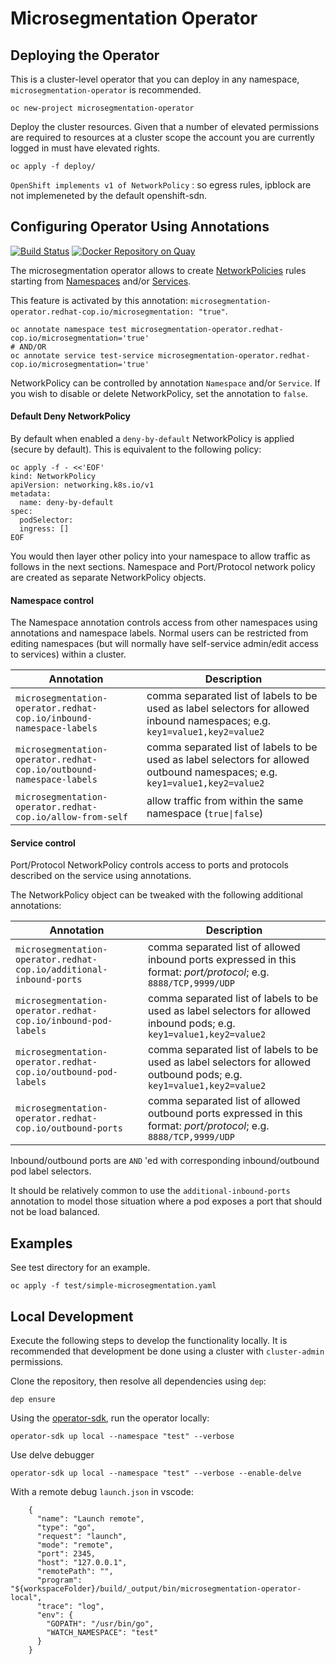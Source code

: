 # Microsegmentation Operator

## Deploying the Operator

This is a cluster-level operator that you can deploy in any namespace, `microsegmentation-operator` is recommended.

```shell
oc new-project microsegmentation-operator
```

Deploy the cluster resources. Given that a number of elevated permissions are required to resources at a cluster scope the account you are currently logged in must have elevated rights.

```shell
oc apply -f deploy/
```

`OpenShift implements v1 of NetworkPolicy` : so egress rules, ipblock are not implemeneted by the default openshift-sdn.

## Configuring Operator Using Annotations

[![Build Status](https://travis-ci.org/redhat-cop/microsegmentation-operator.svg?branch=master)](https://travis-ci.org/redhat-cop/microsegmentation-operator) [![Docker Repository on Quay](https://quay.io/repository/redhat-cop/microsegmentation-operator/status "Docker Repository on Quay")](https://quay.io/repository/redhat-cop/microsegmentation-operator)

The microsegmentation operator allows to create [NetworkPolicies](https://kubernetes.io/docs/concepts/services-networking/network-policies/) rules starting from [Namespaces](https://kubernetes.io/docs/concepts/overview/working-with-objects/namespaces/) and/or [Services](https://kubernetes.io/docs/concepts/services-networking/service/).

This feature is activated by this annotation: `microsegmentation-operator.redhat-cop.io/microsegmentation: "true"`.

```
oc annotate namespace test microsegmentation-operator.redhat-cop.io/microsegmentation='true'
# AND/OR
oc annotate service test-service microsegmentation-operator.redhat-cop.io/microsegmentation='true'
```

NetworkPolicy can be controlled by annotation `Namespace` and/or `Service`. If you wish to disable or delete NetworkPolicy, set the annotation to `false`.

#### Default Deny NetworkPolicy

By default when enabled a `deny-by-default` NetworkPolicy is applied (secure by default). This is equivalent to the following policy:

```
oc apply -f - <<'EOF'
kind: NetworkPolicy
apiVersion: networking.k8s.io/v1
metadata:
  name: deny-by-default
spec:
  podSelector:
  ingress: []
EOF
```

You would then layer other policy into your namespace to allow traffic as follows in the next sections. Namespace and Port/Protocol network policy are created as separate NetworkPolicy objects.

#### Namespace control

The Namespace annotation controls access from other namespaces using annotations and namespace labels. Normal users can be restricted from editing namespaces (but will normally have self-service admin/edit access to services) within a cluster.

| Annotation  | Description  |
| - | - |
| `microsegmentation-operator.redhat-cop.io/inbound-namespace-labels`  | comma separated list of labels to be used as label selectors for allowed inbound namespaces; e.g. `key1=value1,key2=value2`  |
| `microsegmentation-operator.redhat-cop.io/outbound-namespace-labels`  | comma separated list of labels to be used as label selectors for allowed outbound namespaces; e.g. `key1=value1,key2=value2`  |
| `microsegmentation-operator.redhat-cop.io/allow-from-self`  | allow traffic from within the same namespace (`true\|false`) |

#### Service control

Port/Protocol NetworkPolicy controls access to ports and protocols described on the service using annotations.

The NetworkPolicy object can be tweaked with the following additional annotations:

| Annotation  | Description  |
| - | - |
| `microsegmentation-operator.redhat-cop.io/additional-inbound-ports`  | comma separated list of allowed inbound ports expressed in this format: *port/protocol*; e.g. `8888/TCP,9999/UDP`  |
|  `microsegmentation-operator.redhat-cop.io/inbound-pod-labels` | comma separated list of labels to be used as label selectors for allowed inbound pods; e.g. `key1=value1,key2=value2`  |
| `microsegmentation-operator.redhat-cop.io/outbound-pod-labels`  | comma separated list of labels to be used as label selectors for allowed outbound pods; e.g. `key1=value1,key2=value2`  ||   |   |
| `microsegmentation-operator.redhat-cop.io/outbound-ports`  | comma separated list of allowed outbound ports expressed in this format: *port/protocol*; e.g. `8888/TCP,9999/UDP`  |

Inbound/outbound ports are `AND` 'ed with corresponding inbound/outbound pod label selectors.

It should be relatively common to use the `additional-inbound-ports` annotation to model those situation where a pod exposes a port that should not be load balanced.

## Examples

See test directory for an example.

```
oc apply -f test/simple-microsegmentation.yaml
```

## Local Development

Execute the following steps to develop the functionality locally. It is recommended that development be done using a cluster with `cluster-admin` permissions.

Clone the repository, then resolve all dependencies using `dep`:

```shell
dep ensure
```

Using the [operator-sdk](https://github.com/operator-framework/operator-sdk), run the operator locally:

```shell
operator-sdk up local --namespace "test" --verbose
```

Use delve debugger

```
operator-sdk up local --namespace "test" --verbose --enable-delve
```

With a remote debug `launch.json` in vscode:

```
    {
      "name": "Launch remote",
      "type": "go",
      "request": "launch",
      "mode": "remote",
      "port": 2345,
      "host": "127.0.0.1",
      "remotePath": "",
      "program": "${workspaceFolder}/build/_output/bin/microsegmentation-operator-local",
      "trace": "log",
      "env": {
        "GOPATH": "/usr/bin/go",
        "WATCH_NAMESPACE": "test"
      }
    }
```